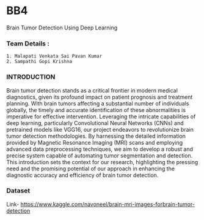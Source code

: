 
# BB4

Brain Tumor Detection Using Deep Learning


### Team Details :
    1. Malapati Venkata Sai Pavan Kumar
    2. Sampathi Gopi Krishna
    
### INTRODUCTION 
Brain tumor detection stands as a critical frontier in modern medical diagnostics, given its profound impact on patient prognosis and treatment planning. With brain tumors affecting a substantial number of individuals globally, the timely and accurate identification of these abnormalities is imperative for effective intervention. Leveraging the intricate capabilities of deep learning, particularly Convolutional Neural Networks (CNNs) and pretrained models like VGG16, our project endeavors to revolutionize brain tumor detection methodologies. By harnessing the detailed information provided by Magnetic Resonance Imaging (MRI) scans and employing advanced data preprocessing techniques, we aim to develop a robust and precise system capable of automating tumor segmentation and detection. This introduction sets the context for our research, highlighting the pressing need and the promising potential of our approach in enhancing the diagnostic accuracy and efficiency of brain tumor detection.
### Dataset
Link- https://www.kaggle.com/navoneel/brain-mri-images-forbrain-tumor-detection
